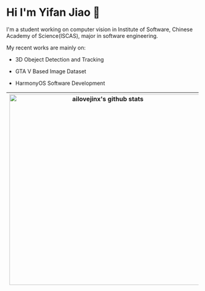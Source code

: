 # Hi I'm Yifan Jiao 👋

I'm a student working on computer vision in Institute of Software, Chinese Academy of Science(ISCAS), major in software engineering.

My recent works are mainly on:

* 3D Obeject Detection and Tracking

* GTA V Based Image Dataset

* HarmonyOS Software Development

|<img width=500px align="center" src="https://github-readme-stats.vercel.app/api?username=ailovejinx&show_icons=true&include_all_commits=true&count_private=true&bg_color=white&hide_border=true" alt="ailovejinx's github stats" /> |<img width=500px align="center" src="https://github-readme-stats.vercel.app/api/top-langs/?username=ailovejinx&layout=compact&hide_border=true&bg_color=white" />|
| ------------- | ------------- |







